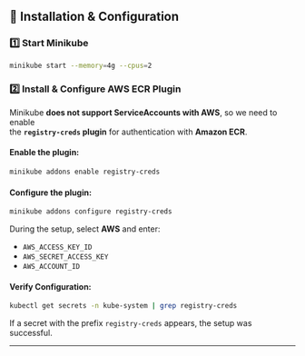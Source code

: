 ## 🔧 Installation & Configuration

### **1️⃣ Start Minikube**
```sh
minikube start --memory=4g --cpus=2
```

### **2️⃣ Install & Configure AWS ECR Plugin**
Minikube **does not support ServiceAccounts with AWS**, so we need to enable  
the **`registry-creds` plugin** for authentication with **Amazon ECR**.

#### Enable the plugin:
```sh
minikube addons enable registry-creds
```

#### Configure the plugin:
```sh
minikube addons configure registry-creds
```

During the setup, select **AWS** and enter:

- `AWS_ACCESS_KEY_ID`
- `AWS_SECRET_ACCESS_KEY`
- `AWS_ACCOUNT_ID`

#### Verify Configuration:
```sh
kubectl get secrets -n kube-system | grep registry-creds
```
If a secret with the prefix `registry-creds` appears, the setup was successful.

---